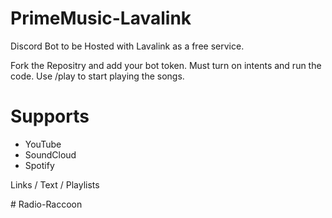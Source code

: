 # PrimeMusic-Lavalink
Discord Bot to be Hosted with Lavalink as a free service.

Fork the Repositry and add your bot token. Must turn on intents and run the code.
Use /play to start playing the songs.

# Supports
- YouTube
- SoundCloud
- Spotify

Links / Text / Playlists
 
#   R a d i o - R a c c o o n 
 
 